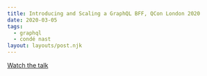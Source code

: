 ```yaml
---
title: Introducing and Scaling a GraphQL BFF, QCon London 2020
date: 2020-03-05
tags:
  - graphql
  - condé nast
layout: layouts/post.njk
---
```


<a href="https://archive.qconlondon.com/london2020/presentation/upgrading-team-communication-graphql">Watch the talk</a>
